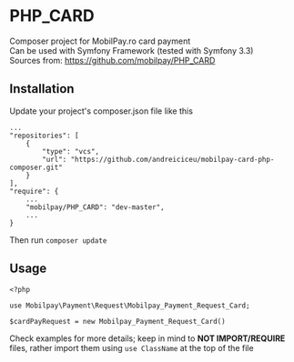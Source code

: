 PHP_CARD
========
Composer project for MobilPay.ro card payment  
Can be used with Symfony Framework (tested with Symfony 3.3)  
Sources from: https://github.com/mobilpay/PHP_CARD

## Installation
Update your project's composer.json file like this
```
...
"repositories": [
    {
        "type": "vcs",
        "url": "https://github.com/andreiciceu/mobilpay-card-php-composer.git"
    }
],
"require": {
    ...
    "mobilpay/PHP_CARD": "dev-master",
    ...
}
```
Then run `composer update`

## Usage
```
<?php

use Mobilpay\Payment\Request\Mobilpay_Payment_Request_Card;

$cardPayRequest = new Mobilpay_Payment_Request_Card()
```
Check examples for more details; keep in mind to
<b>NOT IMPORT/REQUIRE</b> files, rather import them using `use ClassName` at the top of the file  


